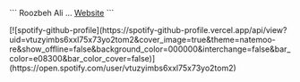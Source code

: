 <p>
  ```
  Roozbeh Ali ... <a href="https://roozbehali.com/">Website</a>
  ```
</p>
[![spotify-github-profile](https://spotify-github-profile.vercel.app/api/view?uid=vtuzyimbs6xxl75x73yo2tom2&cover_image=true&theme=natemoo-re&show_offline=false&background_color=000000&interchange=false&bar_color=e08300&bar_color_cover=false)](https://open.spotify.com/user/vtuzyimbs6xxl75x73yo2tom2)
